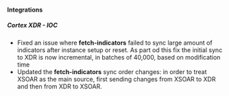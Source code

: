 
#### Integrations

##### Cortex XDR - IOC

- Fixed an issue where **fetch-indicators** failed to sync large amount of indicators after instance setup or reset. As part od this fix the initial sync to XDR is now incremental, in batches of 40,000, based on modification time
- Updated the **fetch-indicators** sync order changes: in order to treat XSOAR as the main source, first sending changes from XSOAR to XDR and then from XDR to XSOAR. 
